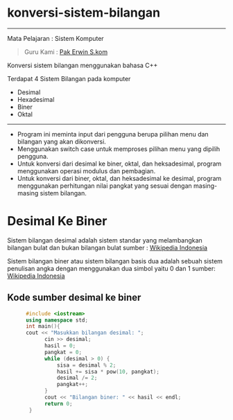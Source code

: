 # konversi-sistem-bilangan
---
Mata Pelajaran : Sistem Komputer
> Guru Kami      : [Pak Erwin S.kom](pakerwin.md)

Konversi sistem bilangan menggunakan bahasa C++

Terdapat 4 Sistem Bilangan pada komputer
- Desimal
- Hexadesimal
- Biner
- Oktal

---

- Program ini meminta input dari pengguna berupa pilihan menu dan bilangan yang akan dikonversi.
- Menggunakan switch case untuk memproses pilihan menu yang dipilih pengguna.
- Untuk konversi dari desimal ke biner, oktal, dan heksadesimal, program menggunakan operasi modulus dan pembagian.
- Untuk konversi dari biner, oktal, dan heksadesimal ke desimal, program menggunakan perhitungan nilai pangkat yang sesuai dengan masing-masing sistem bilangan.


# Desimal Ke Biner
Sistem bilangan desimal adalah sistem standar yang melambangkan bilangan bulat dan bukan bilangan bulat
sumber : [Wikipedia Indonesia](https://id.wikipedia.org/wiki/Sistem_bilangan_desimal)

Sistem bilangan biner atau sistem bilangan basis dua adalah sebuah sistem penulisan angka dengan menggunakan dua simbol yaitu 0 dan 1
sumber: [Wikipedia Indonesia](https://id.wikipedia.org/wiki/Sistem_bilangan_biner)

## Kode sumber desimal ke biner
```c++
      #include <iostream>
      using namespace std;
      int main(){
      cout << "Masukkan bilangan desimal: ";
            cin >> desimal;
            hasil = 0;
            pangkat = 0;
            while (desimal > 0) {
                sisa = desimal % 2;
                hasil += sisa * pow(10, pangkat);
                desimal /= 2;
                pangkat++;
            }
            cout << "Bilangan biner: " << hasil << endl;
            return 0;
       }

```
